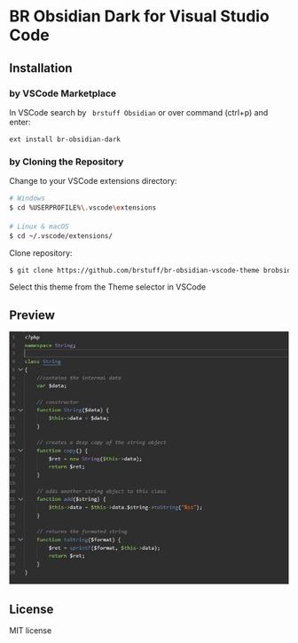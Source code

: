 # BR Obsidian Dark for Visual Studio Code

## Installation

### by VSCode Marketplace

In VSCode search by ``` brstuff Obsidian``` or over command (ctrl+p) and enter:
```
ext install br-obsidian-dark
```

### by Cloning the Repository

Change to your VSCode extensions directory:

```bash
# Windows
$ cd %USERPROFILE%\.vscode\extensions

# Linux & macOS
$ cd ~/.vscode/extensions/
```

Clone repository:

```bash
$ git clone https://github.com/brstuff/br-obsidian-vscode-theme brobsidian
```

Select this theme from the Theme selector in VSCode

## Preview

![Preview](images/screenshot.jpg)

## License

MIT license
